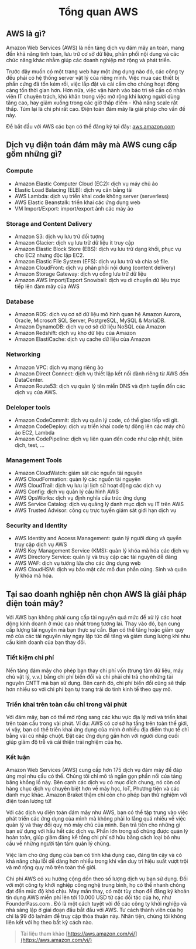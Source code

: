 <p align="center">
 <h1 align="center">Tổng quan AWS </h1>
</p>

## AWS là gì?

Amazon Web Services (AWS) là nền tảng dịch vụ đám mây an toàn, mang đến khả năng tính toán, lưu trữ cơ sở dữ liệu, phân phối nội dung và các chức năng khác nhằm giúp các doanh nghiệp mở rộng và phát triển.

Trước đây muốn có một trang web hay một ứng dụng nào đó, các công ty đều phải có hệ thống server vật lý của riêng mình. Việc mua các thiết bị phần cứng đã tốn kém rồi, việc lắp đặt và cài cắm cho chúng hoạt động càng tốn thời gian hơn. Hơn nữa, việc vận hành vào bảo trì sẽ cần có nhân viên IT chuyên trách, khó khăn trong việc mở rộng khi lượng người dùng tăng cao, hay giảm xuống trong các giờ thấp điểm - Khả năng scale rất thấp. Túm lại là chi phí rất cao. Điện toán đám mây là giải pháp cho vấn đề này.

Để bắt đầu với AWS các bạn có thể đăng ký tại đây: [aws.amazon.com](aws.amazon.com)

## Dịch vụ điện toán đám mây mà AWS cung cấp gồm những gì?

### Compute

- Amazon Elastic Computer Cloud (EC2): dịch vụ máy chủ ảo
- Elastic Load Balacing (ELB): dịch vụ cân bằng tải
- AWS Lambda: dịch vụ triển khai code không server (serverless)
- AWS Elastic Beanstalk: triển khai các ứng dụng web
- VM Import/Export: import/export ảnh các máy ảo
  
### Storage and Content Delivery

- Amazon S3: dịch vụ lưu trữ đối tượng
- Amazon Glacier: dịch vụ lưu trữ dữ liệu ít truy cập
- Amazon Elastic Block Store (EBS): dịch vụ lưu trữ dạng khối, phục vụ cho EC2 nhưng độc lập EC2.
- Amazon Elastic File System (EFS): dịch vụ lưu trữ và chia sẻ file.
- Amazon CloudFront: dịch vụ phân phối nội dung (content delivery)
- Amazon Storage Gateway: dịch vụ cổng lưu trữ dữ liệu
- Amazon AWS Import/Export Snowball: dịch vụ di chuyển dữ liệu trực tiếp lên đám mây của AWS

### Database

- Amazon RDS: dịch vụ cơ sở dữ liệu mô hình quan hệ Amazon Aurora, Oracle, Microsoft SQL Server, PostgreSQL, MySQL & MariaDB.
- Amazon DynamoDB: dịch vụ cơ sở dữ liệu NoSQL của Amazon
- Amazon Redshift: dịch vụ kho dữ liệu của Amazon
- Amazon ElastiCache: dịch vụ cache dữ liệu của Amazon


### Networking

- Amazon VPC: dịch vụ mạng riêng ảo
- Amazon Direct Connect: dịch vụ thiết lập kết nối dành riêng từ AWS đến DataCenter.
- Amazon Route53: dịch vụ quản lý tên miền DNS và định tuyến đến các dịch vụ của AWS.

### Deleloper tools

- Amazon CodeCommit: dịch vụ quản lý code, có thể giao tiếp với git.
- Amazon CodeDeploy: dịch vụ triển khai code tự động lên các máy chủ ảo EC2, Lambda
- Amazon CodePipeline: dịch vụ liên quan đến code như cập nhật, biên dịch, test, …

### Management Tools

- Amazon CloudWatch: giám sát các nguồn tài nguyên
- AWS CloudFormation: quản lý các nguồn tài nguyên
- AWS CloudTrail: dịch vụ lưu lại lịch sử hoạt động các dịch vụ
- AWS Config: dịch vụ quản lý cấu hình AWS
- AWS OpsWorks: dịch vụ định nghĩa cấu trúc ứng dụng
- AWS Service Catalog: dịch vụ quảng lý danh mục dịch vụ IT trên AWS
- AWS Trusted Advisor: công cụ trực tuyến giám sát giới hạn dịch vụ

### Security and Identity

- AWS Identity and Access Management: quản lý người dùng và quyền truy cập dịch vụ AWS
- AWS Key Management Service (KMS): quản lý khóa mã hóa các dịch vụ
- AWS Directory Service: quản lý và truy cập các tài nguyên dễ dàng
- AWS WAF: dịch vụ tường lửa cho các ứng dụng web
- AWS CloudHSM: dịch vụ bảo mật các mô đun phần cứng. Sinh và quản lý khóa mã hóa.

## Tại sao doanh nghiệp nên chọn AWS là giải pháp điện toán mây?

Với AWS bạn không phải cung cấp tài nguyên quá mức để xử lý các hoạt động kinh doanh ở mức cao nhất trong tương lai. Thay vào đó, bạn cung cấp lượng tài nguyên mà bạn thực sự cần. Bạn có thể tăng hoặc giảm quy mô của các tài nguyên này ngay lập tức để tăng và giảm dung lượng khi nhu cầu kinh doanh của bạn thay đổi.

### Tiết kiệm chi phí
Nền tảng đám mây cho phép bạn thay chi phí vốn (trung tâm dữ liệu, máy chủ vật lý, v.v.) bằng chi phí biến đổi và chỉ phải chi trả cho những tài nguyên CNTT mà bạn sử dụng. Bên cạnh đó, chi phí biến đổi cũng sẽ thấp hơn nhiều so với chi phí bạn tự trang trải do tính kinh tế theo quy mô.

### Triển khai trên toàn cầu chỉ trong vài phút
Với đám mây, bạn có thể mở rộng sang các khu vực địa lý mới và triển khai trên toàn cầu trong vài phút. Ví dụ: AWS có cơ sở hạ tầng trên toàn thế giới, vì vậy, bạn có thể triển khai ứng dụng của mình ở nhiều địa điểm thực tế chỉ bằng vài cú nhấp chuột. Đặt các ứng dụng gần hơn với người dùng cuối giúp giảm độ trễ và cải thiện trải nghiệm của họ.

### Kết luận 

Amazon Web Services (AWS) cung cấp hơn 175 dịch vụ đám mây để đáp ứng mọi nhu cầu có thể. Chúng tôi chỉ mô tả ngắn gọn phần nổi của tảng băng khổng lồ này. Bên cạnh các dịch vụ có mục đích chung, nó còn có hàng chục dịch vụ chuyên biệt hơn về máy học, IoT, Phương tiện và các danh mục khác. Amazon Braket thậm chí còn cho phép bạn thử nghiệm với điện toán lượng tử!

Với các dịch vụ điện toán đám mây như AWS, bạn có thể tập trung vào việc phát triển các ứng dụng của mình mà không phải lo lắng quá nhiều về việc quản lý và thay đổi quy mô máy chủ của mình. Bạn trả tiền cho những gì bạn sử dụng với hầu hết các dịch vụ. Phần lớn trong số chúng được quản lý hoàn toàn, giúp giảm đáng kể tổng chi phí sở hữu bằng cách loại bỏ nhu cầu về những người tận tâm quản lý chúng.

Việc làm cho ứng dụng của bạn có tính khả dụng cao, đáng tin cậy và có khả năng chịu lỗi dễ dàng hơn nhiều trong khi vẫn duy trì hiệu suất vượt trội và mở rộng quy mô trên toàn thế giới.

Chi phí AWS có xu hướng cộng dồn theo số lượng dịch vụ bạn sử dụng. Đối với một công ty khởi nghiệp công nghệ trung bình, họ có thể nhanh chóng đạt đến mức độ khó chịu. May mắn thay, có một tùy chọn để đăng ký khoản tín dụng AWS miễn phí lên tới 10.000 USD từ các đối tác của họ, như FounderPass.com . Đó là một cách tuyệt vời để các công ty khởi nghiệp và nhà sáng lập ở giai đoạn đầu bắt đầu với AWS. Tư cách thành viên của họ chỉ là 99 đô la/năm để truy cập thỏa thuận này. Nhân tiện, chúng tôi không liên kết với họ theo bất kỳ cách nào.

> Tài liệu tham khảo [https://aws.amazon.com/vi/](https://aws.amazon.com/vi/)
